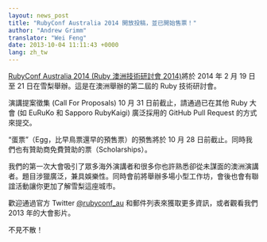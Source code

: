```yaml
---
layout: news_post
title: "RubyConf Australia 2014 開放投稿，並已開始售票！"
author: "Andrew Grimm"
translator: "Wei Feng"
date: 2013-10-04 11:11:43 +0000
lang: zh_tw
---
```


[RubyConf Australia 2014 (Ruby 澳洲技術研討會 2014)][1]將於 2014 年 2 月 19 日至 21 日在雪梨舉辦。這是在澳洲舉辦的第二屆的 Ruby 技術研討會。

演講提案徵集 (Call For Proposals) 10 月 31 日前截止，請通過已在其他 Ruby 大會 (如 EuRuKo 和 Sapporo RubyKaigi) 廣泛採用的 GitHub Pull Request 的方式來提交。

“蛋票”（Egg，比早鳥票還早的預售票）的預售將於 10 月 28 日前截止。同時我們也有贊助商免費贊助的票（Scholarships）。

我們的第一次大會吸引了眾多海外演講者和很多你也許熟悉卻從未謀面的澳洲演講者。題目涉獵廣泛，兼具娛樂性。同時會前將舉辦多場小型工作坊，會後也會有聯誼活動讓你更加了解雪梨這座城市。

歡迎通過官方 Twitter [@rubyconf_au][2] 和郵件列表來獲取更多資訊，或者觀看我們 2013 年的大會影片。

不見不散！

[1]: http://www.rubyconf.org.au/
[2]: http://twitter.com/rubyconf_au

